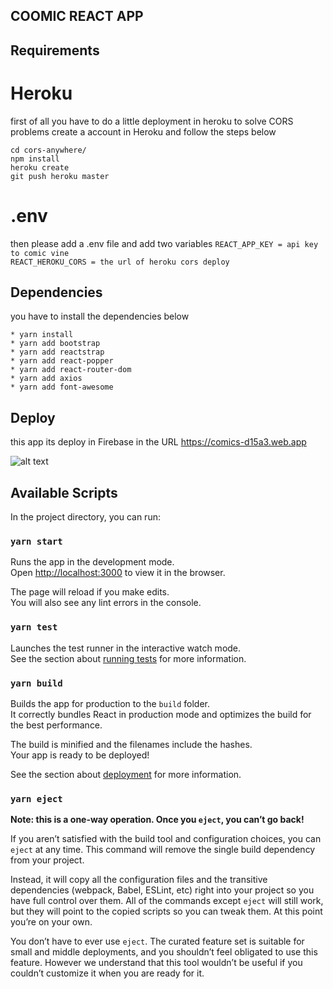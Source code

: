 ## COOMIC REACT APP

## Requirements

# Heroku 

first of all you have to do a little deployment in heroku to solve CORS problems create a account in Heroku and follow the steps below

```git clone https://github.com/Rob--W/cors-anywhere.git
cd cors-anywhere/
npm install
heroku create
git push heroku master
```

# .env
then please add a .env file and add two variables 
``` REACT_APP_KEY = api key to comic vine ```<br>
``` REACT_HEROKU_CORS = the url of heroku cors deploy ```<br>

## Dependencies 

you have to install the dependencies below 

    * yarn install 
    * yarn add bootstrap
    * yarn add reactstrap
    * yarn add react-popper
    * yarn add react-router-dom
    * yarn add axios
    * yarn add font-awesome

## Deploy

this app its deploy in Firebase in the URL https://comics-d15a3.web.app

![alt text](img/comic-deploy.gif)
## 

## Available Scripts

In the project directory, you can run:

### `yarn start`

Runs the app in the development mode.<br />
Open [http://localhost:3000](http://localhost:3000) to view it in the browser.

The page will reload if you make edits.<br />
You will also see any lint errors in the console.

### `yarn test`

Launches the test runner in the interactive watch mode.<br />
See the section about [running tests](https://facebook.github.io/create-react-app/docs/running-tests) for more information.

### `yarn build`

Builds the app for production to the `build` folder.<br />
It correctly bundles React in production mode and optimizes the build for the best performance.

The build is minified and the filenames include the hashes.<br />
Your app is ready to be deployed!

See the section about [deployment](https://facebook.github.io/create-react-app/docs/deployment) for more information.

### `yarn eject`

**Note: this is a one-way operation. Once you `eject`, you can’t go back!**

If you aren’t satisfied with the build tool and configuration choices, you can `eject` at any time. This command will remove the single build dependency from your project.

Instead, it will copy all the configuration files and the transitive dependencies (webpack, Babel, ESLint, etc) right into your project so you have full control over them. All of the commands except `eject` will still work, but they will point to the copied scripts so you can tweak them. At this point you’re on your own.

You don’t have to ever use `eject`. The curated feature set is suitable for small and middle deployments, and you shouldn’t feel obligated to use this feature. However we understand that this tool wouldn’t be useful if you couldn’t customize it when you are ready for it.


